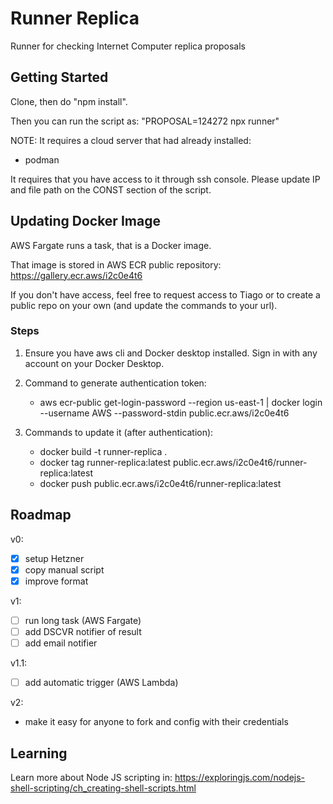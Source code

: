 # Runner Replica

Runner for checking Internet Computer replica proposals

## Getting Started

Clone, then do "npm install".

Then you can run the script as:
"PROPOSAL=124272 npx runner"

NOTE:
It requires a cloud server that had already installed:

- podman

It requires that you have access to it through ssh console.
Please update IP and file path on the CONST section of the script.

## Updating Docker Image

AWS Fargate runs a task, that is a Docker image.

That image is stored in AWS ECR public repository:
https://gallery.ecr.aws/i2c0e4t6

If you don't have access, feel free to request access to Tiago or to create a public repo on your own (and update the commands to your url).

### Steps

1. Ensure you have aws cli and Docker desktop installed. Sign in with any account on your Docker Desktop.

2. Command to generate authentication token:

   - aws ecr-public get-login-password --region us-east-1 | docker login --username AWS --password-stdin public.ecr.aws/i2c0e4t6

3. Commands to update it (after authentication):

   - docker build -t runner-replica .
   - docker tag runner-replica:latest public.ecr.aws/i2c0e4t6/runner-replica:latest
   - docker push public.ecr.aws/i2c0e4t6/runner-replica:latest

## Roadmap

v0:

- [x] setup Hetzner
- [x] copy manual script
- [x] improve format

v1:

- [ ] run long task (AWS Fargate)
- [ ] add DSCVR notifier of result
- [ ] add email notifier

v1.1:

- [ ] add automatic trigger (AWS Lambda)

v2:

- make it easy for anyone to fork and config with their credentials

## Learning

Learn more about Node JS scripting in:
https://exploringjs.com/nodejs-shell-scripting/ch_creating-shell-scripts.html
